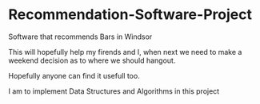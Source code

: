 # Recommendation-Software-Project

Software that recommends Bars in Windsor

This will hopefully help my firends and I, when next we need to make a weekend decision as to where we should hangout.

Hopefully anyone can find it usefull too.

I am to implement Data Structures and Algorithms in this project
